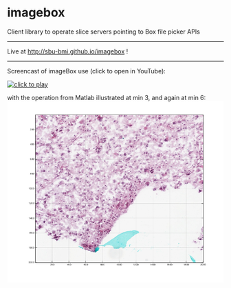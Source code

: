 # imagebox
Client library to operate slice servers pointing to Box file picker APIs
___
Live at http://sbu-bmi.github.io/imagebox !
___


Screencast of imageBox use (click to open in YouTube):

[![click to play](http://img.youtube.com/vi/PHzWfIoS2nA/0.jpg)](http://www.youtube.com/watch?v=mOSVuGWV-F0&t=13)

with the operation from Matlab illustrated at min 3, and again at min 6:
[![sliceMatlab.png](https://raw.githubusercontent.com/SBU-BMI/imagebox/gh-pages/sliceMatlab.png)](https://youtu.be/PHzWfIoS2nA?t=180)
